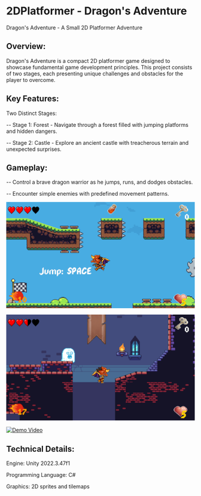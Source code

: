 # 2DPlatformer - Dragon's Adventure

Dragon's Adventure - A Small 2D Platformer Adventure

## Overview: 
Dragon's Adventure is a compact 2D platformer game designed to showcase fundamental game development principles. This project consists of two stages, each presenting unique challenges and obstacles for the player to overcome.

## Key Features:
Two Distinct Stages:

-- Stage 1: Forest - Navigate through a forest filled with jumping platforms and hidden dangers.

-- Stage 2: Castle - Explore an ancient castle with treacherous terrain and unexpected surprises.

## Gameplay:

-- Control a brave dragon warrior as he jumps, runs, and dodges obstacles.

-- Encounter simple enemies with predefined movement patterns.

![img1](./Images/stage_1.png)

![img2](./Images/stage_2.png)

[![Demo Video](https://img.youtube.com/vi/tnp1nUr16LU/0.jpg)](https://youtu.be/tnp1nUr16LU)

## Technical Details:

Engine: Unity 2022.3.47f1

Programming Language: C#

Graphics: 2D sprites and tilemaps
